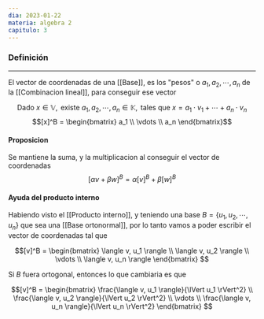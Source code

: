 ```yaml
---
dia: 2023-01-22
materia: algebra 2
capitulo: 3
---
```

### Definición
---
El vector de coordenadas de una [[Base]], es los "pesos" o $a_1, a_2, \cdots, a_n$  de la [[Combinacion lineal]], para conseguir ese vector

$$\text{ Dado } x \in \mathbb{V}, \text{ existe } a_1,a_2,\cdots,a_n\in\mathbb{K}, \text{ tales que } x=a_1 \cdot v_1 + \cdots + a_n \cdot v_n$$
$$[x]^B = \begin{bmatrix} a_1 \\ \vdots \\ a_n \end{bmatrix}$$

#### Proposicion 
Se mantiene la suma, y la multiplicacion al conseguir el vector de coordenadas
$$[\alpha v + \beta w]^B = \alpha[v]^B + \beta[w]^B$$

#### Ayuda del producto interno
Habiendo visto el [[Producto interno]], y teniendo una base $B = \{ u_1, u_2, \cdots, u_n \}$ que sea una [[Base ortonormal]], por lo tanto vamos a poder escribir el vector de coordenadas tal que

$$[v]^B = \begin{bmatrix} \langle v, u_1 \rangle \\ \langle v, u_2 \rangle \\ \vdots \\ \langle v, u_n \rangle \end{bmatrix} $$

Si $B$ fuera ortogonal, entonces lo que cambiaria es que 

$$[v]^B = \begin{bmatrix} \frac{\langle v, u_1 \rangle}{\lVert u_1 \rVert^2} \\ \frac{\langle v, u_2 \rangle}{\lVert u_2 \rVert^2} \\ \vdots \\ \frac{\langle v, u_n \rangle}{\lVert u_n \rVert^2} \end{bmatrix} $$